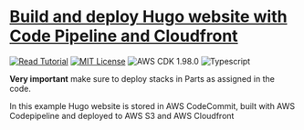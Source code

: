# [Build and deploy Hugo website with Code Pipeline and Cloudfront](https://apoorv.blog/deploy-hugo-cloudfront-codepipeline-cdk/)

[![Read Tutorial](https://badgen.now.sh/badge/Read/Tutorial/purple)](https://apoorv.blog/deploy-hugo-cloudfront-codepipeline-cdk/)
[![MIT License](https://badgen.now.sh/badge/License/MIT/blue)](https://github.com/apoorvmote/cdk-examples/blob/master/License.md)
![AWS CDK 1.98.0](https://badgen.net/badge/aws-cdk/1.98.0/yellow)
![Typescript](https://badgen.net/badge/icon/typescript?icon=typescript&label)

**Very important** make sure to deploy stacks in Parts as assigned in the code.

In this example Hugo website is stored in AWS CodeCommit, built with AWS Codepipeline and deployed to AWS S3 and AWS Cloudfront